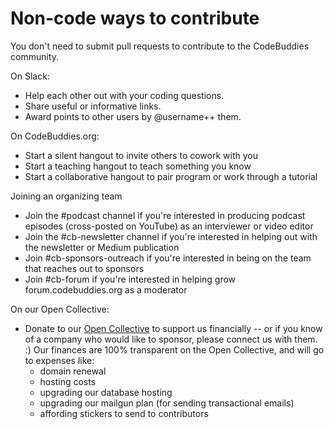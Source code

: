 # Non-code ways to contribute

You don't need to submit pull requests to contribute to the CodeBuddies community.

On Slack:

* Help each other out with your coding questions.
* Share useful or informative links.
* Award points to other users by @username++ them.

On CodeBuddies.org:

* Start a silent hangout to invite others to cowork with you
* Start a teaching hangout to teach something you know
* Start a collaborative hangout to pair program or work through a tutorial

Joining an organizing team

* Join the \#podcast channel if you're interested in producing podcast episodes \(cross-posted on YouTube\) as an interviewer or video editor
* Join the \#cb-newsletter channel if you're interested in helping out with the newsletter or Medium publication
* Join \#cb-sponsors-outreach if you're interested in being on the team that reaches out to sponsors
* Join \#cb-forum if you're interested in helping grow forum.codebuddies.org as a moderator

On our Open Collective:

* Donate to our [Open Collective](http://opencollective.com/codebuddies) to support us financially -- or if you know of a company who would like to sponsor, please connect us with them. :\) Our finances are 100% transparent on the Open Collective, and will go to expenses like:
  * domain renewal 
  * hosting costs
  * upgrading our database hosting
  * upgrading our mailgun plan \(for sending transactional emails\) 
  * affording stickers to send to contributors 


